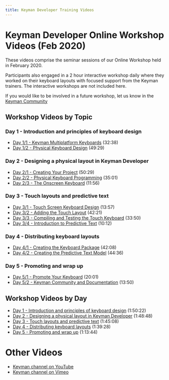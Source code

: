 ```yaml
---
title: Keyman Developer Training Videos
---
```


# Keyman Developer Online Workshop Videos (Feb 2020)

These videos comprise the seminar sessions of our Online Workshop held in February 2020.

Participants also engaged in a 2 hour interactive workshop daily where they worked on their keyboard
layouts with focused support from the Keyman trainers. The interactive workshops are not included here.

If you would like to be involved in a future workshop, let us know in the
[Keyman Community](https://community.software.sil.org/c/keyman)

## Workshop Videos by Topic

### Day 1 - Introduction and principles of keyboard design

* [Day 1/1 - Keyman Multiplatform Keyboards](https://vimeopro.com/lingtransoft/keydev2020/video/398526050) (32:38)
* [Day 1/2 - Physical Keyboard Design](https://vimeopro.com/lingtransoft/keydev2020/video/398597795) (49:29)

### Day 2 - Designing a physical layout in Keyman Developer

* [Day 2/1 - Creating Your Project](https://vimeopro.com/lingtransoft/keydev2020/video/398633096) (50:29)
* [Day 2/2 - Physical Keyboard Programming](https://vimeopro.com/lingtransoft/keydev2020/video/398823972) (35:01)
* [Day 2/3 - The Onscreen Keyboard](https://vimeopro.com/lingtransoft/keydev2020/video/398839060) (11:56)

### Day 3 - Touch layouts and predictive text

* [Day 3/1 - Touch Screen Keyboard Design](https://vimeopro.com/lingtransoft/keydev2020/video/398855427) (13:57)
* [Day 3/2 - Adding the Touch Layout](https://vimeopro.com/lingtransoft/keydev2020/video/398906074) (42:21)
* [Day 3/3 - Compiling and Testing the Touch Keyboard](https://vimeopro.com/lingtransoft/keydev2020/video/399914710) (33:50)
* [Day 3/4 - Introduction to Predictive Text](https://vimeopro.com/lingtransoft/keydev2020/video/399875005) (10:12)

### Day 4 - Distributing keyboard layouts

* [Day 4/1 - Creating the Keyboard Package](https://vimeopro.com/lingtransoft/keydev2020/video/398939211) (42:08)
* [Day 4/2 - Creating the Predictive Text Model](https://vimeopro.com/lingtransoft/keydev2020/video/399132672) (44:36)

### Day 5 - Promoting and wrap up

* [Day 5/1 - Promote Your Keyboard](https://vimeopro.com/lingtransoft/keydev2020/video/399162811) (20:01)
* [Day 5/2 - Keyman Community and Documentation](https://vimeopro.com/lingtransoft/keydev2020/video/399237808) (13:50)

## Workshop Videos by Day

* [Day 1 - Introduction and principles of keyboard design](https://vimeo.com/393777677) (1:50:22)
* [Day 2 - Designing a physical layout in Keyman Developer](https://vimeo.com/393690317) (1:48:48)
* [Day 3 - Touch layouts and predictive text](https://vimeo.com/393986695) (1:45:08)
* [Day 4 - Distributing keyboard layouts](https://vimeo.com/394234557) (1:39:28)
* [Day 5 - Promoting and wrap up](https://vimeo.com/395035477) (1:13:44)

# Other Videos

* [Keyman channel on YouTube](https://www.youtube.com/channel/UCNUEhcaO1Cz6X7RnHs7tpFg)
* [Keyman channel on Vimeo](https://vimeo.com/channels/keyman)
